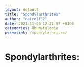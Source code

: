 ```yaml
---
layout: default
title: "Spondylarthrites"
author: "nairolf32"
date: 2021-11-26 12:21:57 +0100
categories: Rhumatologie
permalink: /spondylarhrites/
---
```


# Spondylarthrites:

